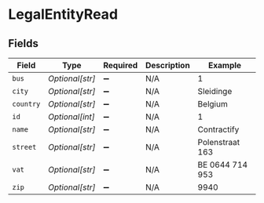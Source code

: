 # LegalEntityRead


## Fields

| Field              | Type               | Required           | Description        | Example            |
| ------------------ | ------------------ | ------------------ | ------------------ | ------------------ |
| `bus`              | *Optional[str]*    | :heavy_minus_sign: | N/A                | 1                  |
| `city`             | *Optional[str]*    | :heavy_minus_sign: | N/A                | Sleidinge          |
| `country`          | *Optional[str]*    | :heavy_minus_sign: | N/A                | Belgium            |
| `id`               | *Optional[int]*    | :heavy_minus_sign: | N/A                | 1                  |
| `name`             | *Optional[str]*    | :heavy_minus_sign: | N/A                | Contractify        |
| `street`           | *Optional[str]*    | :heavy_minus_sign: | N/A                | Polenstraat 163    |
| `vat`              | *Optional[str]*    | :heavy_minus_sign: | N/A                | BE 0644 714 953    |
| `zip`              | *Optional[str]*    | :heavy_minus_sign: | N/A                | 9940               |